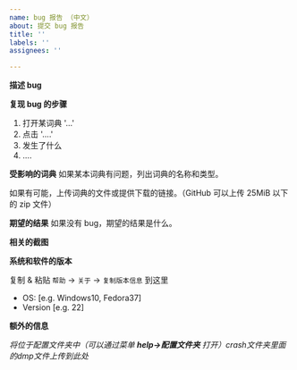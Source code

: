 ```yaml
---
name: bug 报告 （中文）
about: 提交 bug 报告
title: ''
labels: ''
assignees: ''

---
```


**描述 bug**

**复现 bug 的步骤**
1. 打开某词典 '...'
2. 点击 '....'
3. 发生了什么
4. ....

**受影响的词典**
如果某本词典有问题，列出词典的名称和类型。

如果有可能，上传词典的文件或提供下载的链接。（GitHub 可以上传 25MiB 以下的 zip 文件）

**期望的结果**
如果没有 bug，期望的结果是什么。

**相关的截图**

**系统和软件的版本**

复制 & 粘贴 `帮助` -> `关于` -> `复制版本信息` 到这里

- OS: [e.g. Windows10,  Fedora37]
- Version [e.g. 22]

**额外的信息**

 _将位于配置文件夹中（可以通过菜单  **help->配置文件夹** 打开）crash文件夹里面的dmp文件上传到此处_
